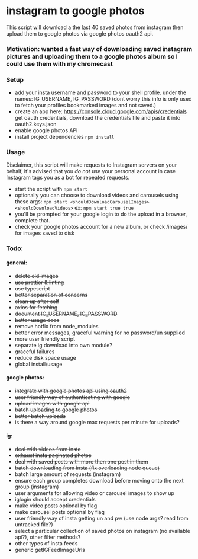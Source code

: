 # instagram to google photos

This script will download a the last 40 saved photos from instagram then upload them to google photos via google photos oauth2 api.

### Motivation: wanted a fast way of downloading saved instagram pictures and uploading them to a google photos album so I could use them with my chromecast

### Setup

- add your insta username and password to your shell profile. under the names: IG_USERNAME, IG_PASSWORD (dont worry this info is only used to fetch your profiles bookmarked images and not saved.)
- create an app here: https://console.cloud.google.com/apis/credentials get oauth credentials, download the credentials file and paste it into oauth2.keys.json
- enable google photos API
- install project dependencies `npm install`

### Usage

Disclaimer, this script will make requests to Instagram servers on your behalf, it's advised that you _do not_ use your personal account in case Instagram tags you as a bot for repeated requests.

- start the script with `npm start`
- optionally you can choose to download videos and carousels using these args: `npm start <shouldDownloadCarouselImages> <shouldDownloadVideos>` ex: `npm start true true`
- you'll be prompted for your google login to do the upload in a browser, complete that.
- check your google photos account for a new album, or check <project>/images/ for images saved to disk

### Todo:

#### general:

- ~~delete old images~~
- ~~use prettier & linting~~
- ~~use typescript~~
- ~~better separation of concerns~~
- ~~clean up after self~~
- ~~axios for fetching~~
- ~~document IG_USERNAME, IG_PASSWORD~~
- ~~better usage docs~~
- remove hotfix from node_modules
- better error messages, graceful warning for no password/un supplied
- more user friendly script
- separate ig download into own module?
- graceful failures
- reduce disk space usage
- global install/usage

#### google photos:

- ~~integrate with google photos api using oauth2~~
- ~~user friendly way of authenticating with google~~
- ~~upload images with google api~~
- ~~batch uploading to google photos~~
- ~~better batch uploads~~
- is there a way around google max requests per minute for uploads?

#### ig:

- ~~deal with videos from insta~~
- ~~exhaust insta paginated photos~~
- ~~deal with saved posts with more then one post in them~~
- ~~batch downloading from insta (fix overloading node queue)~~
- batch large amount of requests (instagram)
- ensure each group completes download before moving onto the next group (instagram)
- user arguments for allowing video or carousel images to show up
- iglogin should accept credentials
- make video posts optional by flag
- make carousel posts optional by flag
- user friendly way of insta getting un and pw (use node args? read from untracked file?)
- select a particular collection of saved photos on instagram (no available api?), other filter methods?
- other types of insta feeds
- generic getIGFeedImageUrls
